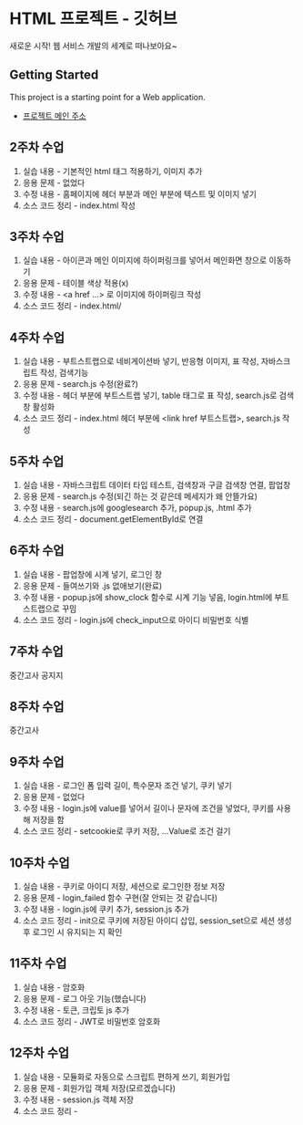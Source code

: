# HTML 프로젝트 - 깃허브
새로운 시작! 웹 서비스 개발의 세계로 떠나보아요~
## Getting Started
This project is a starting point for a Web application.
- [프로젝트 메인 주소](https://rlatjdnws.github.io/WEB_MAIN_20230975/)
## 2주차 수업
   1. 실습 내용 - 기본적인 html 태그 적용하기, 이미지 추가
   2. 응용 문제 - 없었다
   3. 수정 내용 - 홈페이지에 헤더 부분과 메인 부분에 텍스트 및 이미지 넣기
   4. 소스 코드 정리 - index.html 작성
## 3주차 수업 
   1. 실습 내용 - 아이콘과 메인 이미지에 하이퍼링크를 넣어서 메인화면 창으로 이동하기
   2. 응용 문제 - 테이블 색상 적용(x)
   3. 수정 내용 - <a href ...> 로 이미지에 하이퍼링크 작성
   4. 소스 코드 정리 - index.html/<a href=".." target="_blank"></a>
## 4주차 수업 
   1. 실습 내용 - 부트스트랩으로 네비게이션바 넣기, 반응형 이미지, 표 작성, 자바스크립트 작성, 검색기능
   2. 응용 문제 - search.js 수정(완료?)
   3. 수정 내용 - 헤더 부분에 부트스트랩 넣기, table 태그로 표 작성, search.js로 검색창 활성화
   4. 소스 코드 정리 - index.html 헤더 부분에 <link href 부트스트랩>, search.js 작성
## 5주차 수업
   1. 실습 내용 - 자바스크립트 데이터 타입 테스트, 검색창과 구글 검색창 연결, 팝업창 
   2. 응용 문제 - search.js 수정(되긴 하는 것 같은데 메세지가 왜 안뜰가요)
   3. 수정 내용 - search.js에 googlesearch 추가, popup.js, .html 추가
   4. 소스 코드 정리 - document.getElementById로 연결
## 6주차 수업
   1. 실습 내용 - 팝업창에 시계 넣기, 로그인 창
   2. 응용 문제 - 들여쓰기와 .js 없애보기(완료)
   3. 수정 내용 - popup.js에 show_clock 함수로 시계 기능 넣음, login.html에 부트스트랩으로 꾸밈
   4. 소스 코드 정리 - login.js에 check_input으로 아이디 비밀번호 식별
## 7주차 수업
   중간고사 공지지
## 8주차 수업
   중간고사
## 9주차 수업
   1. 실습 내용 - 로그인 폼 입력 길이, 특수문자 조건 넣기, 쿠키 넣기
   2. 응용 문제 - 없었다
   3. 수정 내용 - login.js에 value를 넣어서 길이나 문자에 조건을 넣었다, 쿠키를 사용해 저장을 함
   4. 소스 코드 정리 - setcookie로 쿠키 저장, ...Value로 조건 걸기
## 10주차 수업
   1. 실습 내용 - 쿠키로 아이디 저장, 세션으로 로그인한 정보 저장
   2. 응용 문제 - login_failed 함수 구현(잘 안되는 것 같습니다)
   3. 수정 내용 - login.js에 쿠키 추가, session.js 추가
   4. 소스 코드 정리 - init으로 쿠키에 저장된 아이디 삽입, session_set으로 세션 생성 후 로그인 시 유지되는 지 확인
## 11주차 수업
   1. 실습 내용 - 암호화
   2. 응용 문제 - 로그 아웃 기능(했습니다)
   3. 수정 내용 - 토큰, 크립토 js 추가
   4. 소스 코드 정리 - JWT로 비밀번호 암호화
## 12주차 수업
   1. 실습 내용 - 모듈화로 자동으로 스크립트 편하게 쓰기, 회원가입
   2. 응용 문제 - 회원가입 객체 저장(모르겠습니다)
   3. 수정 내용 - session.js 객체 저장
   4. 소스 코드 정리 -<script type = "module">로 모듈화, session_set로 객체 저장
## 13주차 수업
   1. 실습 내용 - 프로필 넣기, api 사용해서 지도넣기 
   2. 응용 문제 - 없음
   3. 수정 내용 - profile.html에 부트스트랩으로 디자인 추가 및 api 사용해서 지도추가
   4. 소스 코드 정리 - 카카오 개발자 사이트에 코드를 넣음

